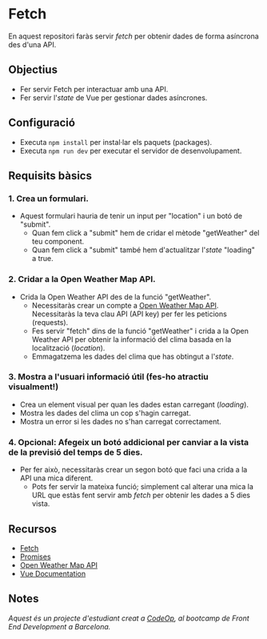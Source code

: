 # Fetch

En aquest repositori faràs servir _fetch_ per obtenir dades de forma asíncrona des d'una API.

## Objectius

- Fer servir Fetch per interactuar amb una API.
- Fer servir l'_state_ de Vue per gestionar dades asíncrones.

## Configuració

- Executa `npm install` per instal·lar els paquets (packages).
- Executa `npm run dev` per executar el servidor de desenvolupament.

## Requisits bàsics

### 1. Crea un formulari.

- Aquest formulari hauria de tenir un input per "location" i un botó de "submit".
  - Quan fem click a "submit" hem de cridar el mètode "getWeather" del teu component.
  - Quan fem click a "submit" també hem d'actualitzar l'_state_ "loading" a true.

### 2. Cridar a la Open Weather Map API.

- Crida la Open Weather API des de la funció "getWeather".
  - Necessitaràs crear un compte a [Open Weather Map API](https://openweathermap.org/). Necessitaràs la teva clau API (API key) per fer les peticions (requests).
  - Fes servir "fetch" dins de la funció "getWeather" i crida a la Open Weather API per obtenir la informació del clima basada en la localització (_location_).
  - Emmagatzema les dades del clima que has obtingut a l'_state_.

### 3. Mostra a l'usuari informació útil (fes-ho atractiu visualment!)

- Crea un element visual per quan les dades estan carregant (_loading_).
- Mostra les dades del clima un cop s'hagin carregat.
- Mostra un error si les dades no s'han carregat correctament.

### 4. Opcional: Afegeix un botó addicional per canviar a la vista de la previsió del temps de 5 dies.

- Per fer això, necessitaràs crear un segon botó que faci una crida a la API una mica diferent.
  - Pots fer servir la mateixa funció; simplement cal alterar una mica la URL que estàs fent servir amb _fetch_ per obtenir les dades a 5 dies vista.

## Recursos

- [Fetch](https://developer.mozilla.org/en-US/docs/Web/API/Fetch_API/Using_Fetch)
- [Promises](https://developer.mozilla.org/en-US/docs/Web/JavaScript/Reference/Global_Objects/Promise)
- [Open Weather Map API](https://openweathermap.org/)
- [Vue Documentation](https://vuejs.org/guide/introduction.html)

## Notes

_Aquest és un projecte d'estudiant creat a [CodeOp](http://CodeOp.tech), al bootcamp de Front End Development a Barcelona._
